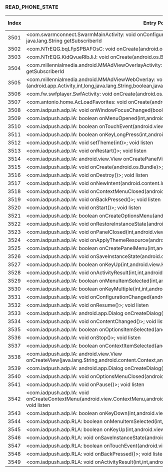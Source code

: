 ### READ_PHONE_STATE
| Index | Entry Point & APIs | Screen shot | Resource id | Label |
| ------------- | ------------- | ------------- |-------------|-------------|
| 3501 | <com.swarmconnect.SwarmMainActivity: void onConfigurationChanged(android.content.res.Configuration)>; java.lang.String getSubscriberId | ![](D:\COSMOS\output\py\Drebin\VirusShare_Android_20130506\VirusShare_856878ac04d3cfc7ce25d49640c9e9f8\com.swarmconnect.SwarmMainActivity.png) |  | |
| 3502 | <com.NTrEQG.bqLFpSPBAFOsC: void onCreate(android.os.Bundle)>; java.lang.String getSubscriberId | ![](D:\COSMOS\output\py\Drebin\VirusShare_Android_20130506\VirusShare_85719eaf71c74061ab37fbdd8f42a0db\com.NTrEQG.bqLFpSPBAFOsC.png) |  | |
| 3503 | <com.NTrEQG.KidQvueRlbJiJ: void onCreate(android.os.Bundle)>; java.lang.String getSubscriberId | ![](D:\COSMOS\output\py\Drebin\VirusShare_Android_20130506\VirusShare_85719eaf71c74061ab37fbdd8f42a0db\com.NTrEQG.KidQvueRlbJiJ.png) |  | |
| 3504 | <com.millennialmedia.android.MMAdViewOverlayActivity: void onCreate(android.os.Bundle)>; java.lang.String getSubscriberId | ![](D:\COSMOS\output\py\Drebin\VirusShare_Android_20130506\VirusShare_ee004d0781c0a8e22dfbbdff6fda14cf\com.millennialmedia.android.MMAdViewOverlayActivity.png) |  | |
| 3505 | <com.millennialmedia.android.MMAdViewWebOverlay: void <init>(android.app.Activity,int,long,java.lang.String,boolean,java.lang.String,boolean,boolean,boolean)>; void listen | ![](D:\COSMOS\output\py\Drebin\VirusShare_Android_20130506\VirusShare_9ae24e89552f4e265b50f115dc3d1395\com.millennialmedia.android.MMAdViewOverlayActivity.png) |  | |
| 3506 | <com.fw.swfplayer.SwfActivity: void onCreate(android.os.Bundle)>; java.lang.String getSubscriberId | ![](D:\COSMOS\output\py\Drebin\VirusShare_Android_20130506\VirusShare_861a75d20a48ffc601ee2b91d89fb3c8\com.fw.swfplayer.SwfActivity.png) |  | |
| 3507 | <com.antonio.home.AcLoadFavorites: void onCreate(android.os.Bundle)>; java.lang.String getLine1Number | ![](D:\COSMOS\output\py\Drebin\VirusShare_Android_20130506\VirusShare_8646a4b9e6bafdf6b1f33089681fb065\com.antonio.home.AcLoadFavorites.png) |  | |
| 3508 | <com.iadpush.adp.IA: void onWindowFocusChanged(boolean)>; void listen | ![](D:\COSMOS\output\py\Drebin\VirusShare_Android_20130506\VirusShare_865a140b3b1fec6dc6a6268a58c5b811\com.iadpush.adp.IA.png) |  | |
| 3509 | <com.iadpush.adp.IA: boolean onMenuOpened(int,android.view.Menu)>; void listen | ![](D:\COSMOS\output\py\Drebin\VirusShare_Android_20130506\VirusShare_865a140b3b1fec6dc6a6268a58c5b811\com.iadpush.adp.IA.png) |  | |
| 3510 | <com.iadpush.adp.IA: boolean onTouchEvent(android.view.MotionEvent)>; void listen | ![](D:\COSMOS\output\py\Drebin\VirusShare_Android_20130506\VirusShare_865a140b3b1fec6dc6a6268a58c5b811\com.iadpush.adp.IA.png) |  | |
| 3511 | <com.iadpush.adp.IA: boolean onKeyLongPress(int,android.view.KeyEvent)>; void listen | ![](D:\COSMOS\output\py\Drebin\VirusShare_Android_20130506\VirusShare_865a140b3b1fec6dc6a6268a58c5b811\com.iadpush.adp.IA.png) |  | |
| 3512 | <com.iadpush.adp.IA: void setTheme(int)>; void listen | ![](D:\COSMOS\output\py\Drebin\VirusShare_Android_20130506\VirusShare_865a140b3b1fec6dc6a6268a58c5b811\com.iadpush.adp.IA.png) |  | |
| 3513 | <com.iadpush.adp.IA: void onRestart()>; void listen | ![](D:\COSMOS\output\py\Drebin\VirusShare_Android_20130506\VirusShare_865a140b3b1fec6dc6a6268a58c5b811\com.iadpush.adp.IA.png) |  | |
| 3514 | <com.iadpush.adp.IA: android.view.View onCreatePanelView(int)>; void listen | ![](D:\COSMOS\output\py\Drebin\VirusShare_Android_20130506\VirusShare_865a140b3b1fec6dc6a6268a58c5b811\com.iadpush.adp.IA.png) |  | |
| 3515 | <com.iadpush.adp.IA: void onCreate(android.os.Bundle)>; void listen | ![](D:\COSMOS\output\py\Drebin\VirusShare_Android_20130506\VirusShare_865a140b3b1fec6dc6a6268a58c5b811\com.iadpush.adp.IA.png) |  | |
| 3516 | <com.iadpush.adp.IA: void onDestroy()>; void listen | ![](D:\COSMOS\output\py\Drebin\VirusShare_Android_20130506\VirusShare_865a140b3b1fec6dc6a6268a58c5b811\com.iadpush.adp.IA.png) |  | |
| 3517 | <com.iadpush.adp.IA: void onNewIntent(android.content.Intent)>; void listen | ![](D:\COSMOS\output\py\Drebin\VirusShare_Android_20130506\VirusShare_865a140b3b1fec6dc6a6268a58c5b811\com.iadpush.adp.IA.png) |  | |
| 3518 | <com.iadpush.adp.IA: void onContextMenuClosed(android.view.Menu)>; void listen | ![](D:\COSMOS\output\py\Drebin\VirusShare_Android_20130506\VirusShare_865a140b3b1fec6dc6a6268a58c5b811\com.iadpush.adp.IA.png) |  | |
| 3519 | <com.iadpush.adp.IA: void onBackPressed()>; void listen | ![](D:\COSMOS\output\py\Drebin\VirusShare_Android_20130506\VirusShare_865a140b3b1fec6dc6a6268a58c5b811\com.iadpush.adp.IA.png) |  | |
| 3520 | <com.iadpush.adp.IA: void onStart()>; void listen | ![](D:\COSMOS\output\py\Drebin\VirusShare_Android_20130506\VirusShare_865a140b3b1fec6dc6a6268a58c5b811\com.iadpush.adp.IA.png) |  | |
| 3521 | <com.iadpush.adp.IA: boolean onCreateOptionsMenu(android.view.Menu)>; void listen | ![](D:\COSMOS\output\py\Drebin\VirusShare_Android_20130506\VirusShare_865a140b3b1fec6dc6a6268a58c5b811\com.iadpush.adp.IA.png) |  | |
| 3522 | <com.iadpush.adp.IA: void onRestoreInstanceState(android.os.Bundle)>; void listen | ![](D:\COSMOS\output\py\Drebin\VirusShare_Android_20130506\VirusShare_865a140b3b1fec6dc6a6268a58c5b811\com.iadpush.adp.IA.png) |  | |
| 3523 | <com.iadpush.adp.IA: void onPanelClosed(int,android.view.Menu)>; void listen | ![](D:\COSMOS\output\py\Drebin\VirusShare_Android_20130506\VirusShare_865a140b3b1fec6dc6a6268a58c5b811\com.iadpush.adp.IA.png) |  | |
| 3524 | <com.iadpush.adp.IA: void onApplyThemeResource(android.content.res.Resources$Theme,int,boolean)>; void listen | ![](D:\COSMOS\output\py\Drebin\VirusShare_Android_20130506\VirusShare_865a140b3b1fec6dc6a6268a58c5b811\com.iadpush.adp.IA.png) |  | |
| 3525 | <com.iadpush.adp.IA: boolean onCreatePanelMenu(int,android.view.Menu)>; void listen | ![](D:\COSMOS\output\py\Drebin\VirusShare_Android_20130506\VirusShare_865a140b3b1fec6dc6a6268a58c5b811\com.iadpush.adp.IA.png) |  | |
| 3526 | <com.iadpush.adp.IA: void onSaveInstanceState(android.os.Bundle)>; void listen | ![](D:\COSMOS\output\py\Drebin\VirusShare_Android_20130506\VirusShare_865a140b3b1fec6dc6a6268a58c5b811\com.iadpush.adp.IA.png) |  | |
| 3527 | <com.iadpush.adp.IA: boolean onKeyUp(int,android.view.KeyEvent)>; void listen | ![](D:\COSMOS\output\py\Drebin\VirusShare_Android_20130506\VirusShare_865a140b3b1fec6dc6a6268a58c5b811\com.iadpush.adp.IA.png) |  | |
| 3528 | <com.iadpush.adp.IA: void onActivityResult(int,int,android.content.Intent)>; void listen | ![](D:\COSMOS\output\py\Drebin\VirusShare_Android_20130506\VirusShare_865a140b3b1fec6dc6a6268a58c5b811\com.iadpush.adp.IA.png) |  | |
| 3529 | <com.iadpush.adp.IA: boolean onMenuItemSelected(int,android.view.MenuItem)>; void listen | ![](D:\COSMOS\output\py\Drebin\VirusShare_Android_20130506\VirusShare_865a140b3b1fec6dc6a6268a58c5b811\com.iadpush.adp.IA.png) |  | |
| 3530 | <com.iadpush.adp.IA: boolean onKeyMultiple(int,int,android.view.KeyEvent)>; void listen | ![](D:\COSMOS\output\py\Drebin\VirusShare_Android_20130506\VirusShare_865a140b3b1fec6dc6a6268a58c5b811\com.iadpush.adp.IA.png) |  | |
| 3531 | <com.iadpush.adp.IA: void onConfigurationChanged(android.content.res.Configuration)>; void listen | ![](D:\COSMOS\output\py\Drebin\VirusShare_Android_20130506\VirusShare_865a140b3b1fec6dc6a6268a58c5b811\com.iadpush.adp.IA.png) |  | |
| 3532 | <com.iadpush.adp.IA: void onResume()>; void listen | ![](D:\COSMOS\output\py\Drebin\VirusShare_Android_20130506\VirusShare_865a140b3b1fec6dc6a6268a58c5b811\com.iadpush.adp.IA.png) |  | |
| 3533 | <com.iadpush.adp.IA: android.app.Dialog onCreateDialog(int,android.os.Bundle)>; void listen | ![](D:\COSMOS\output\py\Drebin\VirusShare_Android_20130506\VirusShare_865a140b3b1fec6dc6a6268a58c5b811\com.iadpush.adp.IA.png) |  | |
| 3534 | <com.iadpush.adp.IA: void onContentChanged()>; void listen | ![](D:\COSMOS\output\py\Drebin\VirusShare_Android_20130506\VirusShare_865a140b3b1fec6dc6a6268a58c5b811\com.iadpush.adp.IA.png) |  | |
| 3535 | <com.iadpush.adp.IA: boolean onOptionsItemSelected(android.view.MenuItem)>; void listen | ![](D:\COSMOS\output\py\Drebin\VirusShare_Android_20130506\VirusShare_865a140b3b1fec6dc6a6268a58c5b811\com.iadpush.adp.IA.png) |  | |
| 3536 | <com.iadpush.adp.IA: void onStop()>; void listen | ![](D:\COSMOS\output\py\Drebin\VirusShare_Android_20130506\VirusShare_865a140b3b1fec6dc6a6268a58c5b811\com.iadpush.adp.IA.png) |  | |
| 3537 | <com.iadpush.adp.IA: boolean onContextItemSelected(android.view.MenuItem)>; void listen | ![](D:\COSMOS\output\py\Drebin\VirusShare_Android_20130506\VirusShare_865a140b3b1fec6dc6a6268a58c5b811\com.iadpush.adp.IA.png) |  | |
| 3538 | <com.iadpush.adp.IA: android.view.View onCreateView(java.lang.String,android.content.Context,android.util.AttributeSet)>; void listen | ![](D:\COSMOS\output\py\Drebin\VirusShare_Android_20130506\VirusShare_865a140b3b1fec6dc6a6268a58c5b811\com.iadpush.adp.IA.png) |  | |
| 3539 | <com.iadpush.adp.IA: android.app.Dialog onCreateDialog(int)>; void listen | ![](D:\COSMOS\output\py\Drebin\VirusShare_Android_20130506\VirusShare_865a140b3b1fec6dc6a6268a58c5b811\com.iadpush.adp.IA.png) |  | |
| 3540 | <com.iadpush.adp.IA: void onOptionsMenuClosed(android.view.Menu)>; void listen | ![](D:\COSMOS\output\py\Drebin\VirusShare_Android_20130506\VirusShare_865a140b3b1fec6dc6a6268a58c5b811\com.iadpush.adp.IA.png) |  | |
| 3541 | <com.iadpush.adp.IA: void onPause()>; void listen | ![](D:\COSMOS\output\py\Drebin\VirusShare_Android_20130506\VirusShare_865a140b3b1fec6dc6a6268a58c5b811\com.iadpush.adp.IA.png) |  | |
| 3542 | <com.iadpush.adp.IA: void onCreateContextMenu(android.view.ContextMenu,android.view.View,android.view.ContextMenu$ContextMenuInfo)>; void listen | ![](D:\COSMOS\output\py\Drebin\VirusShare_Android_20130506\VirusShare_865a140b3b1fec6dc6a6268a58c5b811\com.iadpush.adp.IA.png) |  | |
| 3543 | <com.iadpush.adp.IA: boolean onKeyDown(int,android.view.KeyEvent)>; void listen | ![](D:\COSMOS\output\py\Drebin\VirusShare_Android_20130506\VirusShare_865a140b3b1fec6dc6a6268a58c5b811\com.iadpush.adp.IA.png) |  | |
| 3544 | <com.iadpush.adp.RLA: boolean onMenuItemSelected(int,android.view.MenuItem)>; void listen | ![](D:\COSMOS\output\py\Drebin\VirusShare_Android_20130506\VirusShare_865a140b3b1fec6dc6a6268a58c5b811\com.iadpush.adp.RLA.png) |  | |
| 3545 | <com.iadpush.adp.RLA: boolean onKeyUp(int,android.view.KeyEvent)>; void listen | ![](D:\COSMOS\output\py\Drebin\VirusShare_Android_20130506\VirusShare_865a140b3b1fec6dc6a6268a58c5b811\com.iadpush.adp.RLA.png) |  | |
| 3546 | <com.iadpush.adp.RLA: void onSaveInstanceState(android.os.Bundle)>; void listen | ![](D:\COSMOS\output\py\Drebin\VirusShare_Android_20130506\VirusShare_865a140b3b1fec6dc6a6268a58c5b811\com.iadpush.adp.RLA.png) |  | |
| 3547 | <com.iadpush.adp.RLA: boolean onTouchEvent(android.view.MotionEvent)>; void listen | ![](D:\COSMOS\output\py\Drebin\VirusShare_Android_20130506\VirusShare_865a140b3b1fec6dc6a6268a58c5b811\com.iadpush.adp.RLA.png) |  | |
| 3548 | <com.iadpush.adp.RLA: void onBackPressed()>; void listen | ![](D:\COSMOS\output\py\Drebin\VirusShare_Android_20130506\VirusShare_865a140b3b1fec6dc6a6268a58c5b811\com.iadpush.adp.RLA.png) |  | |
| 3549 | <com.iadpush.adp.RLA: void onActivityResult(int,int,android.content.Intent)>; void listen | ![](D:\COSMOS\output\py\Drebin\VirusShare_Android_20130506\VirusShare_865a140b3b1fec6dc6a6268a58c5b811\com.iadpush.adp.RLA.png) |  | |
